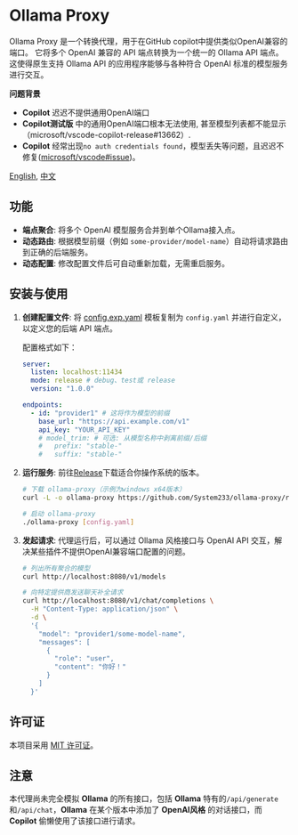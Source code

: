 # Ollama Proxy

Ollama Proxy 是一个转换代理，用于在GitHub copilot中提供类似OpenAI兼容的端口。
它将多个 OpenAI 兼容的 API 端点转换为一个统一的 Ollama API 端点。这使得原生支持 Ollama API 的应用程序能够与各种符合 OpenAI 标准的模型服务进行交互。

**问题背景**
* **Copilot** 迟迟不提供通用OpenAI端口
* **Copilot测试版** 中的通用OpenAI端口根本无法使用, 甚至模型列表都不能显示（microsoft/vscode-copilot-release#13662）.
* **Copilot** 经常出现`no auth credentials found`，模型丢失等问题，且迟迟不修复([microsoft/vscode#issue](https://github.com/microsoft/vscode/issues?q=is%3Aissue%20%22No%20auth%20credentials%20found%22))。

[English](./README.EN.md), [中文](./README.md)

## 功能

- **端点聚合**: 将多个 OpenAI 模型服务合并到单个Ollama接入点。
- **动态路由**: 根据模型前缀（例如 `some-provider/model-name`）自动将请求路由到正确的后端服务。
- **动态配置**: 修改配置文件后可自动重新加载，无需重启服务。

## 安装与使用

1.  **创建配置文件**:
    将 [config.exp.yaml](config.exp.yaml) 模板复制为 `config.yaml` 并进行自定义，以定义您的后端 API 端点。
    
    配置格式如下：
    ```yaml
    server:
      listen: localhost:11434
      mode: release # debug、test或 release
      version: "1.0.0"

    endpoints:
      - id: "provider1" # 这将作为模型的前缀
        base_url: "https://api.example.com/v1"
        api_key: "YOUR_API_KEY"
        # model_trim: # 可选: 从模型名称中剥离前缀/后缀
        #   prefix: "stable-"
        #   suffix: "stable-"
    ```

2.  **运行服务**:
    前往[Release](https://github.com/System233/ollama-proxy/releases/)下载适合你操作系统的版本。

    ```bash
    # 下载 ollama-proxy（示例为windows x64版本）
    curl -L -o ollama-proxy https://github.com/System233/ollama-proxy/releases/latest/download/ollama-proxy-windows-amd64.exe

    # 启动 ollama-proxy
    ./ollama-proxy [config.yaml]
    ```

3.  **发起请求**:
    代理运行后，可以通过 Ollama 风格接口与 OpenAI API 交互，解决某些插件不提供OpenAI兼容端口配置的问题。

    ```bash
    # 列出所有聚合的模型
    curl http://localhost:8080/v1/models

    # 向特定提供商发送聊天补全请求
    curl http://localhost:8080/v1/chat/completions \
      -H "Content-Type: application/json" \
      -d \
      '{
        "model": "provider1/some-model-name",
        "messages": [
          {
            "role": "user",
            "content": "你好！"
          }
        ]
      }'
    ```

## 许可证

本项目采用 [MIT 许可证](./LICENSE)。


## 注意

本代理尚未完全模拟 **Ollama** 的所有接口，包括 **Ollama** 特有的`/api/generate`和`/api/chat`，**Ollama** 在某个版本中添加了 **OpenAI风格** 的对话接口，而 **Copilot** 偷懒使用了该接口进行请求。